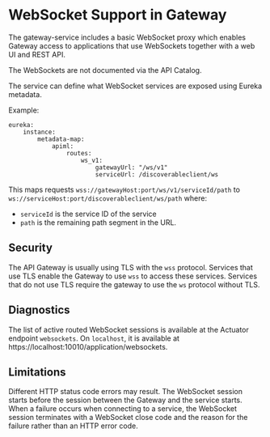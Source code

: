 # WebSocket Support in Gateway

The gateway-service includes a basic WebSocket proxy which enables Gateway access to applications that use WebSockets together with a web UI and REST API.

The WebSockets are not documented via the API Catalog.

The service can define what WebSocket services are exposed using Eureka metadata.

Example:

    eureka:
        instance:
            metadata-map:
                apiml:
                    routes:
                        ws_v1:
                            gatewayUrl: "/ws/v1"
                            serviceUrl: /discoverableclient/ws

This maps requests `wss://gatewayHost:port/ws/v1/serviceId/path` to `ws://serviceHost:port/discoverableclient/ws/path` 
where:

* `serviceId` is the service ID of the service
* `path` is the remaining path segment in the URL.

## Security

The API Gateway is usually using TLS with the `wss` protocol. Services that use TLS enable the Gateway to use `wss` to access these services. Services that do not use TLS require the gateway to use the `ws` protocol without TLS.

## Diagnostics 

The list of active routed WebSocket sessions is available at the Actuator endpoint `websockets`. On `localhost`, it is available at https://localhost:10010/application/websockets.

## Limitations

Different HTTP status code errors may result. The WebSocket session starts before the session between the Gateway and the service starts. When a failure occurs when connecting to a service, the WebSocket session terminates with a WebSocket close code and the reason for the failure rather than an HTTP error code.
